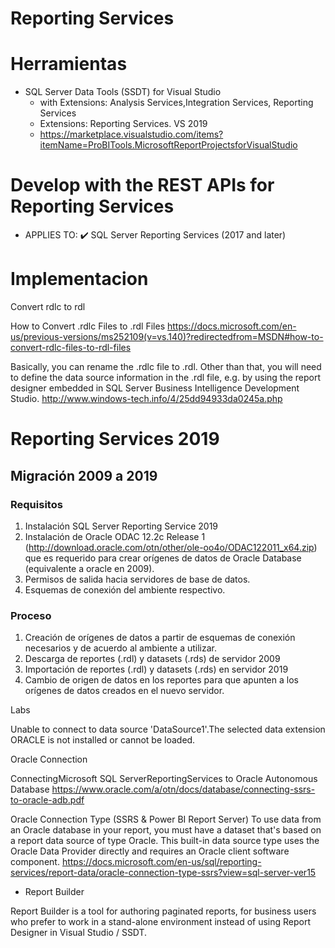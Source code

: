 # Reporting Services


# Herramientas

- SQL Server Data Tools (SSDT) for Visual Studio
  - with Extensions: Analysis Services,Integration Services, Reporting Services
  - Extensions: Reporting Services. VS 2019
  - https://marketplace.visualstudio.com/items?itemName=ProBITools.MicrosoftReportProjectsforVisualStudio


# Develop with the REST APIs for Reporting Services

- APPLIES TO: ✔️ SQL Server Reporting Services (2017 and later) 

# Implementacion

Convert rdlc to rdl

How to Convert .rdlc Files to .rdl Files
https://docs.microsoft.com/en-us/previous-versions/ms252109(v=vs.140)?redirectedfrom=MSDN#how-to-convert-rdlc-files-to-rdl-files

Basically, you can rename the .rdlc file to .rdl. Other than that, you will need to define the data source information in the .rdl file, e.g. by using the report designer embedded in SQL Server Business Intelligence Development Studio.
http://www.windows-tech.info/4/25dd94933da0245a.php



# Reporting Services 2019

## Migración 2009 a 2019

### Requisitos
1. Instalación SQL Server Reporting Service 2019
2. Instalación de Oracle ODAC 12.2c Release 1 (http://download.oracle.com/otn/other/ole-oo4o/ODAC122011_x64.zip) que es requerido para crear orígenes de datos de Oracle Database (equivalente a oracle en 2009).
3. Permisos de salida hacia servidores de base de datos.
4. Esquemas de conexión del ambiente respectivo.

### Proceso
1. Creación de orígenes de datos a partir de esquemas de conexión necesarios y de acuerdo al ambiente a utilizar.
2. Descarga de reportes (.rdl) y datasets (.rds) de servidor 2009
3. Importación de reportes (.rdl) y datasets (.rds) en servidor 2019
4. Cambio de origen de datos en los reportes para que apunten a los orígenes de datos creados en el nuevo servidor.

Labs

Unable to connect to data source 'DataSource1'.The selected data extension ORACLE is not installed or cannot be loaded. 


Oracle Connection

ConnectingMicrosoft SQL ServerReportingServices to Oracle Autonomous Database
https://www.oracle.com/a/otn/docs/database/connecting-ssrs-to-oracle-adb.pdf

Oracle Connection Type (SSRS & Power BI Report Server)
To use data from an Oracle database in your report, you must have a dataset that's based on a report data source of type Oracle. This built-in data source type uses the Oracle Data Provider directly and requires an Oracle client software component. 
https://docs.microsoft.com/en-us/sql/reporting-services/report-data/oracle-connection-type-ssrs?view=sql-server-ver15



- Report Builder

Report Builder is a tool for authoring paginated reports, for business users who prefer to work in a stand-alone environment instead of using Report Designer in Visual Studio / SSDT. 

